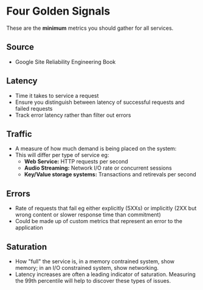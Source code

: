 # Four Golden Signals
These are the **minimum** metrics you should gather for all services.

## Source
- Google Site Reliability Engineering Book

## Latency
- Time it takes to service a request
- Ensure you distinguish between latency of successful requests and failed requests
- Track error latency rather than filter out errors

## Traffic
- A measure of how much demand is being placed on the system:
- This will differ per type of service eg:
  - **Web Service:** HTTP requests per second
  - **Audio Streaming:** Network I/O rate or concurrent sessions
  - **Key/Value storage systems:** Transactions and retirevals per second

## Errors
- Rate of requests that fail eg either explicitly (5XXs) or implicitly (2XX but wrong content or slower response time than commitment)
- Could be made up of custom metrics that represent an error to the application

## Saturation
- How "full" the service is, in a memory contrained system, show memory; in an I/O constrained system, show networking.
- Latency increases are often a leading indicator of saturation. Measuring the 99th percentile will help to discover these types of issues.
